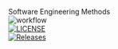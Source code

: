Software Engineering Methods<br>
![workflow](https://github.com/Software-Engineering-Methods-Group-3/Workflow/actions/workflows/main.yml/badge.svg)<br>
[![LICENSE](https://img.shields.io/github/license/Software-Engineering-Methods-Group-3/workflow.svg?style=flat-square)](https://github.com/Software-Engineering-Methods-Group-3/workflow/blob/master/LICENSE)<br>
[![Releases](https://img.shields.io/github/release/Software-Engineering-Methods-Group-3/workflow/all.svg?style=flat-square)](https://github.com/Software-Engineering-Methods-Group-3/workflow/releases)<br>